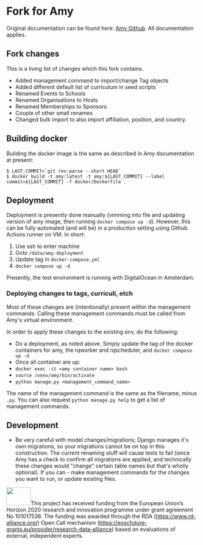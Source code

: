 # Fork for Amy

Original documentation can be found here: [Amy Github](https://github.com/carpentries/amy). All documentation applies.

## Fork changes

This is a living list of changes which this fork contains.

- Added management command to import/change Tag objects
- Added different default list of curriculum in seed scripts
- Renamed Events to Schools
- Renamed Organisations to Hosts 
- Renamed Memberships to Sponsors 
- Couple of other small renames
- Changed bulk import to also import affiliation, position, and country.

## Building docker

Building the docker image is the same as described in Amy documentation at present:

```
$ LAST_COMMIT=`git rev-parse --short HEAD`
$ docker build -t amy:latest -t amy:${LAST_COMMIT} --label commit=${LAST_COMMIT} -f docker/Dockerfile .
```

## Deployment

Deployment is presently done manually (vimming into file and updating version of amy image, then running `docker compose up -d`). However, this can be fully automated (and will be) in a production setting using Github Actions runner on VM. In short:

1. Use ssh to enter machine
2. Goto `/data/amy-deployment`
3. Update tag in `docker-compose.yml`
4. `docker compose up -d`

Presently, the test environment is running with DigitalOcean in Amsterdam.

### Deploying changes to tags, curriculi, etch

Most of these changes are (intentionally) present within the management commands. Calling these management commands must be called from Amy's virtual environment.

In order to apply these changes to the existing env, do the following:

- Do a deployment, as noted above. Simply update the tag of the docker containers for amy, the rqworker and rqscheduler, and `docker compose up -d`
- Once all container are up:
- `docker exec -it <amy container name> bash`
- `source /venv/amy/bin/activate`
- `python manage.py <management_command_name>`

The name of the management command is the same as the filename, minus `.py`. You can also request `python manage.py help` to get a list of management commands.

## Development

- Be very careful with model changes/migrations; Django manages it's own migrations, so your migrations cannot be on top in this construction. The current renaming stuff will cause tests to fail (since Amy has a check to confirm all migrations are applied, and technically these changes would "change" certain table names but that's wholly optional). If you can - make management commands for the changes you want to run, or update existing files.

<img src="https://github.com/tvanerven/materialsfrontend/raw/main/eu_logo.png" width="64" height="47">This project has received funding from the European Union’s Horizon 2020 research and innovation programme under grant agreement No 101017536. The funding was awarded through the RDA (https://www.rd-alliance.org/) Open Call mechanism (https://eoscfuture-grants.eu/provider/research-data-alliance) based on evaluations of external, independent experts.


